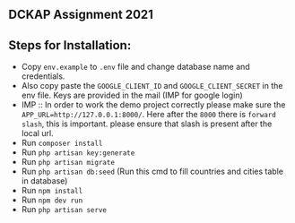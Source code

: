 ## DCKAP Assignment 2021

## Steps for Installation: 
- Copy ```env.example``` to ```.env``` file and change database name and credentials.
- Also copy paste the ```GOOGLE_CLIENT_ID``` and ```GOOGLE_CLIENT_SECRET``` in the env file. Keys are provided in the mail (IMP for google login)
- IMP :: In order to work the demo project correctly please make sure the ```APP_URL=http://127.0.0.1:8000/```. Here after the ```8000``` there is ```forward slash```, this is important. please ensure that slash is present after the local url.
- Run ```composer install```
- Run ```php artisan key:generate```
- Run ```php artisan migrate```
- Run ```php artisan db:seed``` (Run this cmd to fill countries and cities table in database)
- Run ```npm install```
- Run ```npm dev run```
- Run ```php artisan serve```
